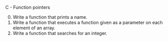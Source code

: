 C - Function pointers

0. Write a function that prints a name. 
1. Write a function that executes a function given as a parameter on each element of an array.
2. Write a function that searches for an integer.

